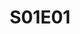 ---
title: S01E01
crosslinks:
- television
- FLCL
- xkcd
- bestof
- Sense8
- MrRobot
- fridaynightlights
- venturebros
- TheGoodPlace
- ModSupport
- glow
- netflix
- MyNameIsEarl
- TheShield
- WatchItWithMe
- PersonOfInterest
- anime
- community
- FargoTV
- orphanblack
---